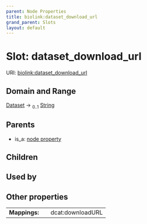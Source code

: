 ```yaml
---
parent: Node Properties
title: biolink:dataset_download_url
grand_parent: Slots
layout: default
---
```


# Slot: dataset_download_url




URI: [biolink:dataset_download_url](https://w3id.org/biolink/dataset_download_url)

## Domain and Range

[Dataset](Dataset.md) ->  <sub>0..1</sub> [String](types/String.md)

## Parents

 *  is_a: [node property](node_property.md)

## Children


## Used by


## Other properties

|  |  |  |
| --- | --- | --- |
| **Mappings:** | | dcat:downloadURL |

